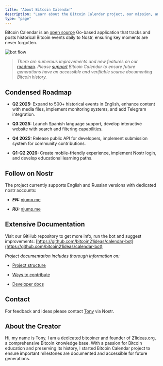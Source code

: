 ```yaml
---
title: "About Bitcoin Calendar"
description: "Learn about the Bitcoin Calendar project, our mission, and the team"
type: "page"
---
```


Bitcoin Calendar is an [open source](https://github.com/bitcoin21ideas/calendar-bot) Go-based application that tracks and posts historical Bitcoin events daily to Nostr, ensuring key moments are never forgotten.

![bot flow](/images/bot-flow.webp)

> _There are numerous improvements and new features on our_ [roadmap](/roadmap/)_. Please [support](/support/) Bitcoin Calendar to ensure future generations have an accessible and verifiable source documenting Bitcoin history._

## Condensed Roadmap

*   **Q2 2025:** Expand to 500+ historical events in English, enhance content with media files, implement monitoring systems, and add Telegram integration.
    
*   **Q3 2025:** Launch Spanish language support, develop interactive website with search and filtering capabilities.
    
*   **Q4 2025:** Release public API for developers, implement submission system for community contributions.
    
*   **Q1-Q2 2026:** Create mobile-friendly experience, implement Nostr login, and develop educational learning paths.
    
## Follow on Nostr

The project currently supports English and Russian versions with dedicated nostr accounts:

*   **_EN:_** [njump.me](https://njump.me/npub174ym879uduptvedpjks0mcqurzdne5h2n4g6l7k6ej2dv7nc590qgync84)
    
*   **_RU:_** [njump.me](https://njump.me/npub1tcalvjvswjh5rwhr3gywmfjzghthexjpddzvlxre9wxfqz4euqys0309hn)
    

## Extensive Documentation

Visit our GitHub repository to get more info, run the bot and suggest improvements: [https://github.com/bitcoin21ideas/calendar-bot](https://github.com/bitcoin21ideas/calendar-bot)

_Project documentation includes thorough information on:_

*   [Project structure](https://github.com/bitcoin21ideas/calendar-bot/blob/main/docs/PROJECT_STRUCTURE.md)
    
*   [Ways to contribute](https://github.com/bitcoin21ideas/calendar-bot/blob/main/docs/CONTRIBUTING.md)
    
*   [Developer docs](https://github.com/bitcoin21ideas/calendar-bot/blob/main/docs/DEVELOPMENT.md)
    

## Contact

For feedback and ideas please contact [Tony](https://njump.me/npub10awzknjg5r5lajnr53438ndcyjylgqsrnrtq5grs495v42qc6awsj45ys7) via Nostr.

## About the Creator

Hi, my name is Tony, I am a dedicated bitcoiner and founder of [21ideas.org](https://21ideas.org/en/), a comprehensive Bitcoin knowledge base. With a passion for Bitcoin education and preserving its history, I started Bitcoin Calendar project to ensure important milestones are documented and accessible for future generations.

